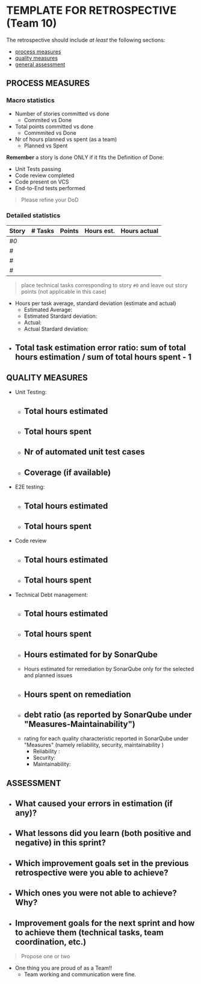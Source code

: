 TEMPLATE FOR RETROSPECTIVE (Team 10)
=====================================

The retrospective should include _at least_ the following
sections:

- [process measures](#process-measures)
- [quality measures](#quality-measures)
- [general assessment](#assessment)

## PROCESS MEASURES 

### Macro statistics

- Number of stories committed vs done 
  - Commited  vs Done 
- Total points committed vs done 
  - Commmited  vs Done 
- Nr of hours planned vs spent (as a team)
  - Planned  vs Spent 

**Remember**  a story is done ONLY if it fits the Definition of Done:
 
- Unit Tests passing
- Code review completed
- Code present on VCS
- End-to-End tests performed

> Please refine your DoD 

### Detailed statistics

| Story | # Tasks | Points | Hours est. | Hours actual |
| ----- | ------- | ------ | ---------- | ------------ |
| _#0_  |         |        |            |              |
| _#_   |         |        |            |              |
| _#_   |         |        |            |              |
| _#_   |         |        |            |              |


> place technical tasks corresponding to story `#0` and leave out story points (not applicable in this case)

- Hours per task average, standard deviation (estimate and actual)
  - Estimated Average: 
  - Estimated Stardard deviation: 
  - Actual: 
  - Actual Stardard deviation: 
- Total task estimation error ratio: sum of total hours estimation / sum of total hours spent - 1
  - 
  
## QUALITY MEASURES 

- Unit Testing:
  - Total hours estimated
    - 
  - Total hours spent
    - 
  - Nr of automated unit test cases
    - 
  - Coverage (if available)
    - 
- E2E testing:
  - Total hours estimated
    - 
  - Total hours spent
    - 
- Code review
  - Total hours estimated
    - 
  - Total hours spent
    - 
- Technical Debt management:
  - Total hours estimated
    - 
  - Total hours spent
    - 
  - Hours estimated for by SonarQube
    - 
  - Hours estimated for remediation by SonarQube only for the selected and planned issues 
  - Hours spent on remediation
    - 
  - debt ratio (as reported by SonarQube under "Measures-Maintainability")
    - 
  - rating for each quality characteristic reported in SonarQube under "Measures" (namely reliability, security, maintainability )
    - Reliability : 
    - Security: 
    - Maintainability: 


## ASSESSMENT

- What caused your errors in estimation (if any)?
  - 
- What lessons did you learn (both positive and negative) in this sprint?
  - 
- Which improvement goals set in the previous retrospective were you able to achieve? 
  - 
- Which ones you were not able to achieve? Why?
  - 
- Improvement goals for the next sprint and how to achieve them (technical tasks, team coordination, etc.)
  - 
> Propose one or two

- One thing you are proud of as a Team!!
  - Team working and communication were fine.